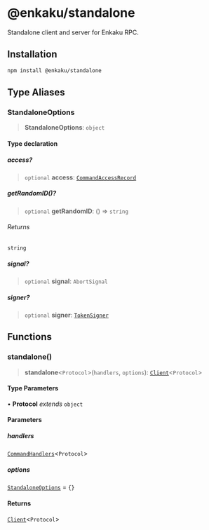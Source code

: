 # @enkaku/standalone

Standalone client and server for Enkaku RPC.

## Installation

```sh
npm install @enkaku/standalone
```

## Type Aliases

### StandaloneOptions

> **StandaloneOptions**: `object`

#### Type declaration

##### access?

> `optional` **access**: [`CommandAccessRecord`](../server/index.md#commandaccessrecord)

##### getRandomID()?

> `optional` **getRandomID**: () => `string`

###### Returns

`string`

##### signal?

> `optional` **signal**: `AbortSignal`

##### signer?

> `optional` **signer**: [`TokenSigner`](../token/index.md#tokensigner)

## Functions

### standalone()

> **standalone**\<`Protocol`\>(`handlers`, `options`): [`Client`](../client/index.md#clientprotocol-clientdefinitions)\<`Protocol`\>

#### Type Parameters

• **Protocol** *extends* `object`

#### Parameters

##### handlers

[`CommandHandlers`](../server/index.md#commandhandlersprotocol)\<`Protocol`\>

##### options

[`StandaloneOptions`](index.md#standaloneoptions) = `{}`

#### Returns

[`Client`](../client/index.md#clientprotocol-clientdefinitions)\<`Protocol`\>
